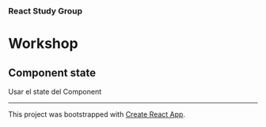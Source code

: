 ### React Study Group

# Workshop

## Component state

Usar el state del Component

---

This project was bootstrapped with [Create React App](https://github.com/facebookincubator/create-react-app).